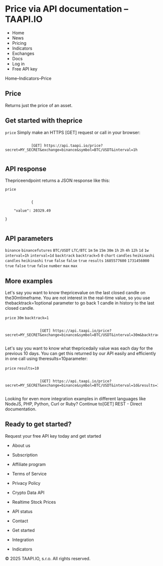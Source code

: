 # Price via API documentation – TAAPI.IO

- Home
- News
- Pricing
- Indicators
- Exchanges
- Docs
- Log in
- Free API key

Home–Indicators–Price


## Price
Returns just the price of an asset.


## Get started with theprice
`price` Simply make an HTTPS [GET] request or call in your browser:


```

			[GET] https://api.taapi.io/price?secret=MY_SECRET&exchange=binance&symbol=BTC/USDT&interval=1h
		
```

## API response
Thepriceendpoint returns a JSON response like this:

`price` 
```

			{
	"value": 20329.49
}
		
```

## API parameters
`binance` `binancefutures` `BTC/USDT` `LTC/BTC` `1m` `5m` `15m` `30m` `1h` `2h` `4h` `12h` `1d` `1w` `interval=1h` `interval=1d` `backtrack` `backtrack=5` `0` `chart` `candles` `heikinashi` `candles` `heikinashi` `true` `false` `false` `true` `results` `1685577600` `1731456000` `true` `false` `true` `false` `number` `max` `max` 
## More examples
Let's say you want to know thepricevalue on the last closed candle on the30mtimeframe. You are not interest in the real-time value, so you use thebacktrack=1optional parameter to go back 1 candle in history to the last closed candle.

`price` `30m` `backtrack=1` 
```

				[GET] https://api.taapi.io/price?secret=MY_SECRET&exchange=binance&symbol=BTC/USDT&interval=30m&backtrack=1
			
```
Let's say you want to know what thepricedaily value was each day for the previous 10 days. You can get this returned by our API easily and efficiently in one call using theresults=10parameter:

`price` `results=10` 
```

				[GET] https://api.taapi.io/price?secret=MY_SECRET&exchange=binance&symbol=BTC/USDT&interval=1d&results=10
			
```
Looking for even more integration examples in different languages like NodeJS, PHP, Python, Curl or Ruby? Continue to[GET] REST - Direct documentation.


## Ready to get started?
Request your free API key today and get started

- About us
- Subscription
- Affiliate program
- Terms of Service
- Privacy Policy
- Crypto Data API
- Realtime Stock Prices
- API status
- Contact

- Get started
- Integration
- Indicators

© 2025 TAAPI.IO, s.r.o. All rights reserved.

